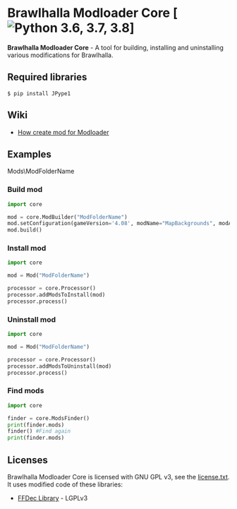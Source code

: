 # Brawlhalla Modloader Core [![Python 3.6, 3.7, 3.8](https://img.shields.io/github/pipenv/locked/python-version/Farbigoz/BrawlhallaModloaderCore)]

**Brawlhalla Modloader Core** - A tool for building, installing and uninstalling various modifications for Brawlhalla.

## Required libraries

    $ pip install JPype1

## Wiki

* [How create mod for Modloader]()

## Examples

Mods\ModFolderName

### Build mod

```python
import core

mod = core.ModBuilder("ModFolderName")
mod.setConfiguration(gameVersion='4.08', modName="MapBackgrounds", modAuthor="Farbigoz")
mod.build()
```


### Install mod

```python
import core

mod = Mod("ModFolderName")

processor = core.Processor()
processor.addModsToInstall(mod)
processor.process()
```

### Uninstall mod

```python
import core

mod = Mod("ModFolderName")

processor = core.Processor()
processor.addModsToUninstall(mod)
processor.process()
```

### Find mods

```python
import core

finder = core.ModsFinder()
print(finder.mods)
finder() #Find again
print(finder.mods)
```

## Licenses

Brawlhalla Modloader Core is licensed with GNU GPL v3, see the [license.txt](license.txt).
It uses modified code of these libraries:

* [FFDec Library](https://github.com/jindrapetrik/jpexs-decompiler) - LGPLv3

